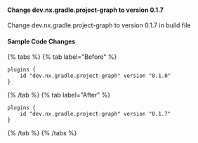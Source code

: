 #### Change dev.nx.gradle.project-graph to version 0.1.7

Change dev.nx.gradle.project-graph to version 0.1.7 in build file

#### Sample Code Changes

{% tabs %}
{% tab label="Before" %}

```{% fileName="build.gradle" %}
plugins {
	id "dev.nx.gradle.project-graph" version "0.1.0"
}
```

{% /tab %}
{% tab label="After" %}

```{% fileName="build.gradle" %}
plugins {
    id "dev.nx.gradle.project-graph" version "0.1.7"
}
```

{% /tab %}
{% /tabs %}
